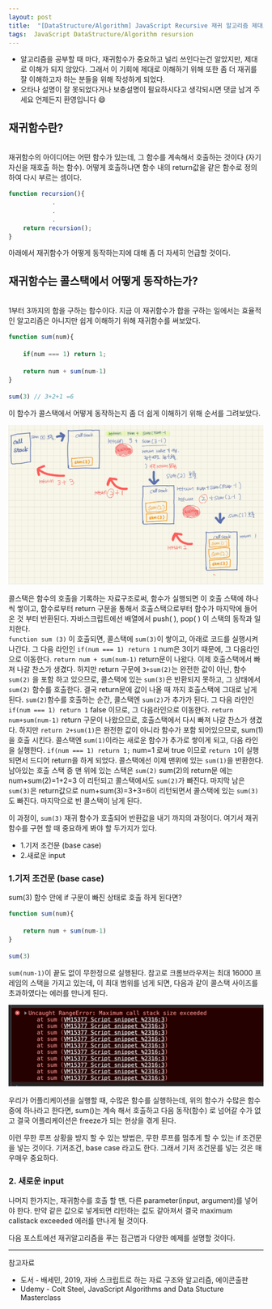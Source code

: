 ```yaml
---
layout: post
title:  "[DataStructure/Algorithm] JavaScript Recursive 재귀 알고리즘 제대로 이해하기 [1]"
tags:  JavaScript DataStructure/Algorithm resursion
---
```



* 알고리즘을 공부할 때 마다, 재귀함수가 중요하고 널리 쓰인다는건 알았지만, 제대로 이해가 되지 않았다. 그래서 이 기회에 제대로 이해하기 위해 또한 좀 더 재귀를 잘 이해하고자 하는 분들을 위해 작성하게 되었다.
* 오타나 설명이 잘 못되었다거나 보충설명이 필요하시다고 생각되시면 댓글 남겨 주세요 언제든지 환영입니다 😄


## 재귀함수란?

\
재귀함수의 아이디어는 어떤 함수가 있는데, 그 함수를 계속해서 호출하는 것이다 (자기자신을 재호출 하는 함수). 어떻게 호출하냐면 함수 내의 return값을 같은 함수로 정의 하여 다시 부르는 셈이다. 

```javascript
function recursion(){
            .
            .
            .
    return recursion();
}
```
 아래에서 재귀함수가 어떻게 동작하는지에 대해 좀 더 자세히 언급할 것이다.



<!-- ## 재귀 왜 중요하죠? 어디에 쓰이죠?

재귀함수는 어디에나 쓰인다. 많이 쓰이기 때문에 그만큼 중요하다고 생각한다. 심지어 우리가 재귀함수를 써놓고도 재귀함수인줄 모르고 쓰는 경우도 있다. 

자바스크립트에서 Ajax 통신 할 때, JSON.parse / JSON.stringfy 를 쓰는데  

JSON.parse 를 이루는 코드가 대부분 재귀를 이용한 함수가 많이 쓰여졌다.

document.getElementById,
DOM traversal algorithms
에서도 쓰인다.  -->

## 재귀함수는 콜스택에서 어떻게 동작하는가?

\
1부터 3까지의 합을 구하는 함수이다. 지금 이 재귀함수가 합을 구하는 일에서는 효율적인 알고리즘은 아니지만 쉽게 이해하기 위해 재귀함수를 써보았다. 

```javascript
function sum(num){
    
    if(num === 1) return 1;

    return num + sum(num-1) 
}

sum(3) // 3+2+1 =6

```
 

이 함수가 콜스택에서 어떻게 동작하는지 좀 더 쉽게 이해하기 위해 순서를 그려보았다.

![image](/assets/recursion.png)

콜스택은 함수의 호출을 기록하는 자료구조로써, 함수가 실행되면 이 호출 스택에 하나씩 쌓이고, 함수로부터 return 구문을 통해서 호출스택으로부터 함수가 마지막에 들어온 것 부터 반환된다.
자바스크립트에선 배열에서 push( ), pop( ) 이 스택의 동작과 일치한다.\
`function sum (3)` 이 호출되면, 콜스택에 `sum(3)`이 쌓이고, 아래로 코드를 실행시켜 나간다. 그 다음 라인인 
`if(num === 1) return 1` num은 3이기 때문에, 그 다음라인으로 이동한다. 
`return num + sum(num-1)` return문이 나왔다. 이제 호출스택에서 빠져 나갈 찬스가 생겼다. 하지만 return 구문에 `3+sum(2)`는 완전한 값이 아닌, 함수 `sum(2)` 을 포함 하고 있으므로, 콜스택에 있는 `sum(3)`은 반환되지 못하고, 그 상태에서 `sum(2)` 함수를 호출한다. 결국 return문에 값이 나올 때 까지 호출스택에 그대로 남게 된다. `sum(2)`함수를 호출하는 순간, 콜스택엔 `sum(2)`가 추가가 된다. 그 다음 라인인 `if(num === 1) return 1` false 이므로, 그 다음라인으로 이동한다.
`return num+sum(num-1)` return 구문이 나왔으므로, 호출스택에서 다시 빠져 나갈 찬스가 생겼다. 하지만 `return 2+sum(1)`은 완전한 값이 아니라 함수가 포함 되어있으므로, sum(1)을 호출 시킨다. 
콜스택엔 `sum(1)`이라는 새로운 함수가 추가로 쌓이게 되고, 다음 라인을 실행한다. `if(num === 1) return 1;` num=1 로써 true 이므로 `return 1`이 실행되면서 드디어 return을 하게 되었다. 콜스택에선 이제 맨위에 있는 `sum(1)`을 반환한다. 
남아있는 호출 스택 중 맨 위에 있는 스택은 `sum(2)` sum(2)의 return문 에는 num+sum(2)=1+2=3 이 리턴되고 콜스택에서도 `sum(2)`가 빠진다. 마지막 남은 `sum(3)`은 return값으로 num+sum(3)=3+3=6이 리턴되면서 콜스택에 있는 `sum(3)`도 빠진다. 마지막으로 빈 콜스택이 남게 된다.

이 과정이, `sum(3)` 재귀 함수가 호출되어 반환값을 내기 까지의 과정이다.
여기서 재귀함수를 구현 할 때 중요하게 봐야 할 두가지가 있다.  

* 1.기저 조건문 (base case)
* 2.새로운 input 

### 1.기저 조건문 (base case)

sum(3) 함수 안에 if 구문이 빠진 상태로 호출 하게 된다면?

```javascript
function sum(num){
    
    return num + sum(num-1) 
}

sum(3)

```

`sum(num-1)`이 끝도 없이 무한정으로 실행된다. 참고로 크롬브라우저는 최대 16000 프레임의 스택을 가지고 있는데, 이 최대 범위를 넘게 되면, 다음과 같이 콜스택 사이즈를 초과하였다는 에러를 만나게 된다. 

![image](/assets/recursion1.png)

우리가 어플리케이션을 실행할 때, 수많은 함수를 실행하는데, 위의 함수가 수많은 함수중에 하나라고 한다면, sum()는 계속 해서 호출하고 다음 동작(함수) 로 넘어갈 수가 없고 결국 어플리케이션은 freeze가 되는 현상을 겪게 된다. 

이런 무한 루프 상황을 방지 할 수 있는 방법은, 무한 루프를 멈추게 할 수 있는 if 조건문을 넣는 것이다. 기저조건, base case 라고도 한다. 그래서 기저 조건문를 넣는 것은 매우매우 중요하다.

### 2. 새로운 input
나머지 한가지는, 재귀함수를 호출 할 땐, 다른 parameter(input, argument)를 넣어야 한다. 만약 같은 값으로 넣게되면 리턴하는 값도 같아져서 결국 maximum callstack exceeded  에러를 만나게 될 것이다.

다음 포스트에선 재귀알고리즘을 푸는 접근법과 다양한 예제를 설명할 것이다. 

---

참고자료

* 도서 - 배세민, 2019, 자바 스크립트로 하는 자료 구조와 알고리즘, 에이콘출판 
* Udemy - Colt Steel, JavaScript Algorithms and Data Stucture Masterclass 

